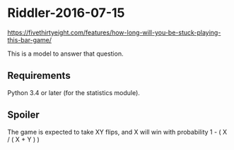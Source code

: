 # Riddler-2016-07-15

https://fivethirtyeight.com/features/how-long-will-you-be-stuck-playing-this-bar-game/

This is a model to answer that question.

## Requirements

Python 3.4 or later (for the statistics module).

## Spoiler

The game is expected to take XY flips, and X will win with probability
1 - ( X / ( X + Y ) )
